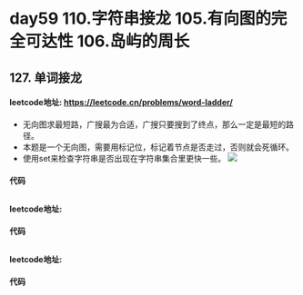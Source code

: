 # day59 110.字符串接龙 105.有向图的完全可达性 106.岛屿的周长

## 127. 单词接龙
#### leetcode地址: https://leetcode.cn/problems/word-ladder/
- 无向图求最短路，广搜最为合适，广搜只要搜到了终点，那么一定是最短的路径。
- 本题是一个无向图，需要用标记位，标记着节点是否走过，否则就会死循环。
- 使用set来检查字符串是否出现在字符串集合里更快一些。
![](https://code-thinking-1253855093.file.myqcloud.com/pics/20240529121038.png)
#### 代码


##
#### leetcode地址:
#### 代码

##
#### leetcode地址:
#### 代码
